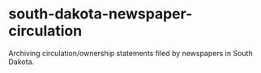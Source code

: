 # south-dakota-newspaper-circulation
Archiving circulation/ownership statements filed by newspapers in South Dakota.
